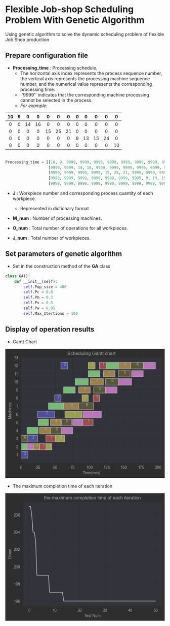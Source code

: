 # Flexible Job-shop Scheduling Problem With Genetic Algorithm

Using genetic algorithm to solve the dynamic scheduling problem of flexible Job Shop production

## Prepare configuration file

* **Processing_time** : Processing schedule.
    * The horizontal axis index represents the process sequence number, the vertical axis represents the processing
      machine
      sequence number, and the numerical value represents the corresponding processing time.
    * ''9999'' indicates that the corresponding machine processing cannot be selected in the process. 
    * _For example:_

| 10  |  9  |  0  |  0  |  0  |  0  |  0  |  0  |  0  |  0  |  0  |  0  |
|:---:|:---:|:---:|:---:|:---:|:---:|:---:|:---:|:---:|:---:|:---:|:---:|
|  0  |  0  | 14  | 16  |  0  |  0  |  0  |  0  |  0  |  0  |  0  |  0  |
|  0  |  0  |  0  |  0  | 15  | 25  | 21  |  0  |  0  |  0  |  0  |  0  |
|  0  |  0  |  0  |  0  |  0  |  0  |  0  |  9  | 13  | 15  | 24  |  0  |
|  0  |  0  |  0  |  0  |  0  |  0  |  0  |  0  |  0  |  0  |  0  | 10  |

```python

Processing_time = [[10, 9, 9999, 9999, 9999, 9999, 9999, 9999, 9999, 9999, 9999, 9999],
                   [9999, 9999, 14, 16, 9999, 9999, 9999, 9999, 9999, 9999, 9999, 9999],
                   [9999, 9999, 9999, 9999, 15, 25, 21, 9999, 9999, 9999, 9999, 9999],
                   [9999, 9999, 9999, 9999, 9999, 9999, 9999, 9, 13, 15, 24, 9999],
                   [9999, 9999, 9999, 9999, 9999, 9999, 9999, 9999, 9999, 9999, 9999, 10]]
```

* **J** : Workpiece number and corresponding process quantity of each workpiece.
    * Represented in dictionary format

* **M_num** :  Number of processing machines.

* **O_num** :  Total number of operations for all workpieces.

* **J_num** :  Total number of workpieces.

## Set parameters of genetic algorithm

* Set in the construction method of the **GA** class

```python
class GA():
    def __init__(self):
        self.Pop_size = 400
        self.Pc = 0.8
        self.Pm = 0.3
        self.Pv = 0.5
        self.Pw = 0.95
        self.Max_Itertions = 100
```

## Display of operation results

* Gantt Chart

![](picture/img_1.png)

* The maximum completion time of each iteration

![](picture/img_2.png)